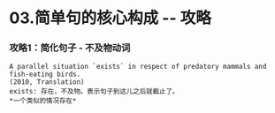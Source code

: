 # 03.简单句的核心构成 -- 攻略

### 攻略1：简化句子 - 不及物动词

```
A parallel situation `exists` in respect of predatory mammals and fish-eating birds.
(2010, Translation)
exists: 存在，不及物。表示句子到这儿之后就截止了。
*一个类似的情况存在*
```